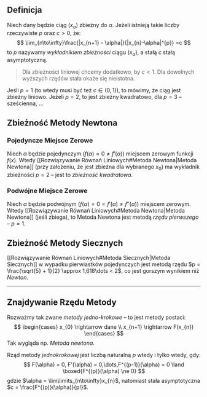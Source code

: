 ## Definicja

Niech dany będzie ciąg $(x_{\alpha})$ zbieżny do $\alpha$. Jeżeli istnieją takie liczby rzeczywiste $p$ oraz $c > 0$, że:
$$
\lim_{n\to\infty}\frac{|x_{n+1} - \alpha|}{|x_{n}-\alpha|^{p}} =c
$$
to $p$ nazywamy *wykładnikiem zbieżności* ciągu $(x_{\alpha})$, a stałą $c$ stałą asymptotyczną.

> Dla zbieżności liniowej chcemy dodatkowo, by $c < 1$.
> Dla dowolnych wyższych rzędów stała okaże się nieistotna.

Jeśli $p = 1$ (to wtedy musi być też $c \in (0,1)$), to mówimy, że ciąg jest zbieżny liniowo. Jeżeli $p = 2$, to jest zbieżny kwadratowo, dla $p=3$ – sześcienna, ...

## Zbieżność Metody Newtona

### Pojedyncze Miejsce Zerowe

Niech $\alpha$ będzie pojedynczym ($f(\alpha) = 0 \ne f'(\alpha)$) miejscem zerowym funkcji $f(x)$.
Wtedy [[Rozwiązywanie Równań Liniowych#Metoda Newtona|Metoda Newtona]] (przy założeniu, że jest zbieżna dla wybranego $x_{0}$) ma wykładnik zbieżności $p = 2$ – jest to *zbieżność kwadratowa*. 

### Podwójne Miejsce Zerowe

Niech $\alpha$ będzie podwójnym ($f(\alpha) = 0 = f'(\alpha) \ne f''(\alpha)$) miejscem zerowym.
Wtedy [[Rozwiązywanie Równań Liniowych#Metoda Newtona|Metoda Newtona]] (jeśli zbiega), to Metoda Newtona jest metodą *rzędu pierwszego* – $p = 1$.

## Zbieżność Metody Siecznych

[[Rozwiązywanie Równań Liniowych#Metoda Siecznych|Metoda Siecznych]] w wypadku pierwiastków pojedynczych jest metodą rzędu $p = \frac{\sqrt{5} + 1}{2} \approx 1,618\dots < 2$, co jest gorszym wynikiem niż *Newton*.

---

## Znajdywanie Rzędu Metody

Rozważmy tak zwane *metody jedno-krokowe* – to jest metody postaci:
$$
\begin{cases}
x_{0} \rightarrow dane \\
x_{n+1} \rightarrow F(x_{n})
\end{cases}
$$
Tak wygląda np. *Metoda newtona*.

Rząd metody *jednokrokowej* jest liczbą naturalną $p$ wtedy i tylko wtedy, gdy:
$$
F(\alpha) = 0, F'(\alpha) = 0,\dots,F^{(p-1)}(\alpha) = 0 \land \boxed{F^{(p)}(\alpha) \ne 0}
$$
gdzie $\alpha = \lim\limits_{n\to\infty}x_{n}$, natomiast stała asymptotyczna $c = \frac{F^{(p)}(\alpha)}{p!}$.
